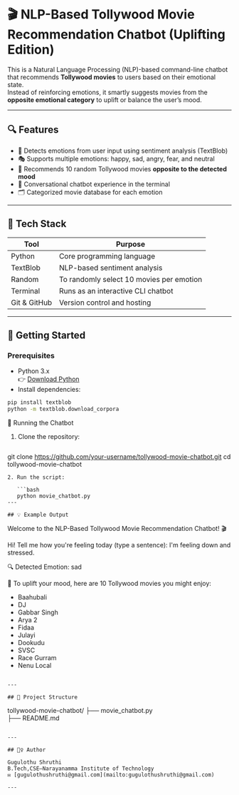 # 🎬 NLP-Based Tollywood Movie Recommendation Chatbot (Uplifting Edition)

This is a Natural Language Processing (NLP)-based command-line chatbot that recommends **Tollywood movies** to users based on their emotional state.  
Instead of reinforcing emotions, it smartly suggests movies from the **opposite emotional category** to uplift or balance the user’s mood.

---

## 🔍 Features

- 🧠 Detects emotions from user input using sentiment analysis (TextBlob)
- 🎭 Supports multiple emotions: happy, sad, angry, fear, and neutral
- 🎥 Recommends 10 random Tollywood movies **opposite to the detected mood**
- 🔁 Conversational chatbot experience in the terminal
- 🗂️ Categorized movie database for each emotion

---

## 🧰 Tech Stack

| Tool         | Purpose                                  |
|--------------|-------------------------------------------|
| Python       | Core programming language                 |
| TextBlob     | NLP-based sentiment analysis              |
| Random       | To randomly select 10 movies per emotion  |
| Terminal     | Runs as an interactive CLI chatbot        |
| Git & GitHub | Version control and hosting               |

---

## 🚀 Getting Started

### Prerequisites

- Python 3.x  
  👉 [Download Python](https://www.python.org/downloads/)
- Install dependencies:
  
```bash
pip install textblob
python -m textblob.download_corpora
```
🔧 Running the Chatbot
1. Clone the repository:

   ```bash
git clone https://github.com/your-username/tollywood-movie-chatbot.git
cd tollywood-movie-chatbot

```
2. Run the script:

   ```bash
   python movie_chatbot.py
---

## 💡 Example Output

```
Welcome to the NLP-Based Tollywood Movie Recommendation Chatbot! 🎬

Hi! Tell me how you're feeling today (type a sentence): I'm feeling down and stressed.

🔍 Detected Emotion: sad

🎥 To uplift your mood, here are 10 Tollywood movies you might enjoy:
- Baahubali
- DJ
- Gabbar Singh
- Arya 2
- Fidaa
- Julayi
- Dookudu
- SVSC
- Race Gurram
- Nenu Local

```

---

## 📂 Project Structure

```
tollywood-movie-chatbot/
├── movie_chatbot.py       
├── README.md              

```

---

## 🙋‍♀️ Author

Gugulothu Shruthi  
B.Tech,CSE—Narayanamma Institute of Technology  
✉️ [gugulothushruthi@gmail.com](mailto:gugulothushruthi@gmail.com)

---
